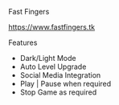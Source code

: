 Fast Fingers

https://www.fastfingers.tk

Features

- Dark/Light Mode
- Auto Level Upgrade
- Social Media Integration
- Play | Pause when required
- Stop Game as required
